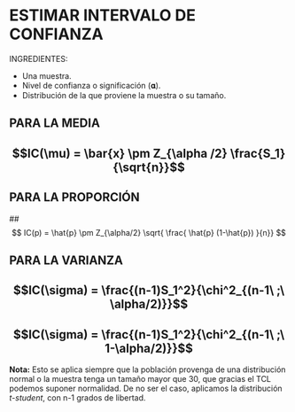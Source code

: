 # ESTIMAR INTERVALO DE CONFIANZA #

INGREDIENTES:

- Una muestra.
- Nivel de confianza o significación (𝛂).
- Distribución de la que proviene la muestra o su tamaño.

## PARA LA MEDIA

## $$IC(\mu) = \bar{x} \pm Z_{\alpha /2} \frac{S_1}{\sqrt{n}}$$

## PARA LA PROPORCIÓN

## $$ IC(p) = \hat{p} \pm Z_{\alpha/2} \sqrt{ \frac{ \hat{p} (1-\hat{p}) }{n}} $$

## PARA LA VARIANZA

##  $$IC(\sigma) = \frac{(n-1)S_1^2}{\chi^2_{(n-1\ ;\ \alpha/2)}}$$
##  $$IC(\sigma) = \frac{(n-1)S_1^2}{\chi^2_{(n-1\ ;\ 1-\alpha/2)}}$$


__Nota:__ Esto se aplica siempre que la población provenga de una distribución normal o la muestra tenga un tamaño mayor que 30, que gracias el TCL podemos suponer normalidad. De no ser el caso, aplicamos la distribución _t-student_, con n-1 grados de libertad.